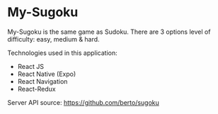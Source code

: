 # My-Sugoku

My-Sugoku is the same game as Sudoku.
There are 3 options level of difficulty: 
easy, medium & hard.

Technologies used in this application:
- React JS
- React Native (Expo)
- React Navigation
- React-Redux

Server API source: 
https://github.com/berto/sugoku
